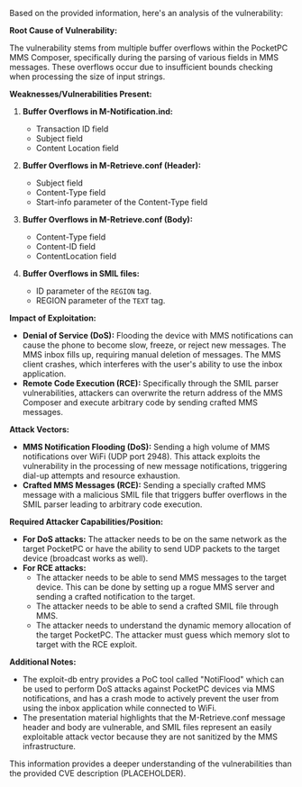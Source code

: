 Based on the provided information, here's an analysis of the vulnerability:

**Root Cause of Vulnerability:**

The vulnerability stems from multiple buffer overflows within the PocketPC MMS Composer, specifically during the parsing of various fields in MMS messages. These overflows occur due to insufficient bounds checking when processing the size of input strings.

**Weaknesses/Vulnerabilities Present:**

1.  **Buffer Overflows in M-Notification.ind:**
    *   Transaction ID field
    *   Subject field
    *   Content Location field

2.  **Buffer Overflows in M-Retrieve.conf (Header):**
    *   Subject field
    *   Content-Type field
    *   Start-info parameter of the Content-Type field

3.  **Buffer Overflows in M-Retrieve.conf (Body):**
    *   Content-Type field
    *   Content-ID field
    *   ContentLocation field

4.  **Buffer Overflows in SMIL files:**
    *   ID parameter of the `REGION` tag.
    *   REGION parameter of the `TEXT` tag.

**Impact of Exploitation:**

*   **Denial of Service (DoS):** Flooding the device with MMS notifications can cause the phone to become slow, freeze, or reject new messages. The MMS inbox fills up, requiring manual deletion of messages. The MMS client crashes, which interferes with the user's ability to use the inbox application.
*   **Remote Code Execution (RCE):** Specifically through the SMIL parser vulnerabilities, attackers can overwrite the return address of the MMS Composer and execute arbitrary code by sending crafted MMS messages.

**Attack Vectors:**

*   **MMS Notification Flooding (DoS):** Sending a high volume of MMS notifications over WiFi (UDP port 2948). This attack exploits the vulnerability in the processing of new message notifications, triggering dial-up attempts and resource exhaustion.
*   **Crafted MMS Messages (RCE):** Sending a specially crafted MMS message with a malicious SMIL file that triggers buffer overflows in the SMIL parser leading to arbitrary code execution.

**Required Attacker Capabilities/Position:**

*   **For DoS attacks:** The attacker needs to be on the same network as the target PocketPC or have the ability to send UDP packets to the target device (broadcast works as well).
*   **For RCE attacks:**
    *   The attacker needs to be able to send MMS messages to the target device. This can be done by setting up a rogue MMS server and sending a crafted notification to the target.
    *   The attacker needs to be able to send a crafted SMIL file through MMS.
    *   The attacker needs to understand the dynamic memory allocation of the target PocketPC. The attacker must guess which memory slot to target with the RCE exploit.

**Additional Notes:**
* The exploit-db entry provides a PoC tool called "NotiFlood" which can be used to perform DoS attacks against PocketPC devices via MMS notifications, and has a crash mode to actively prevent the user from using the inbox application while connected to WiFi.
*   The presentation material highlights that the M-Retrieve.conf message header and body are vulnerable, and SMIL files represent an easily exploitable attack vector because they are not sanitized by the MMS infrastructure.

This information provides a deeper understanding of the vulnerabilities than the provided CVE description (PLACEHOLDER).